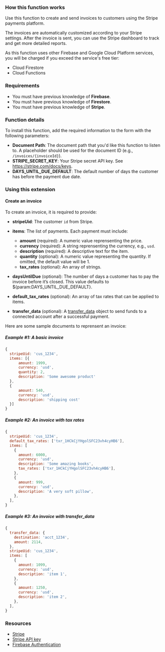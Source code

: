 ### How this function works

Use this function to create and send invoices to customers using the Stripe payments platform.

The invoices are automatically customized according to your Stripe settings. After the invoice is sent, you can use the Stripe dashboard to track and get more detailed reports.

As this function uses other Firebase and Google Cloud Platform services, you will be charged if you exceed the service's free tier:

- Cloud Firestore
- Cloud Functions

### Requirements

- You must have previous knowledge of **Firebase**.
- You must have previous knowledge of **Firestore**.
- You must have previous knowledge of **Stripe**.


### Function details

To install this function, add the required information to the form with the following parameters:

- **Document Path**: The document path that you'd like this function to listen to. A placeholder should be used for the document ID (e.g., `/invoices/{invoiceId}`).
- **STRIPE_SECRET_KEY**: Your Stripe secret API key. See https://stripe.com/docs/keys.
- **DAYS_UNTIL_DUE_DEFAULT**: The default number of days the customer has before the payment due date.

### Using this extension

#### Create an invoice

To create an invoice, it is required to provide:

- **stripeUid**: The customer `id` from Stripe.
- **items**: The list of payments. Each payment must include:

  - **amount** (required): A numeric value reprensenting the price.
  - **currency** (required): A string reprensenting the currency, e.g., `usd`.
  - **description** (required): A descriptive text for the item.
  - **quantity** (optional): A numeric value representing the quantity. If omitted, the default value will be 1.
  - **tax_rates** (optional): An array of strings.

- **daysUntilDue** (optional): The number of days a customer has to pay the invoice before it’s closed. This value defaults to ${param:DAYS_UNTIL_DUE_DEFAULT}.
- **default_tax_rates** (optional): An array of tax rates that can be applied to items.
- **transfer_data** (optional): A [transfer_data](https://stripe.com/docs/api/invoices/create#create_invoice-transfer_data) object to send funds to a connected account after a successful payment.

Here are some sample documents to reprensent an invoice:

##### Example #1: A basic invoice

```javascript
{
  stripeUid: 'cus_1234',
  items: [{
      amount: 1999,
      currency: 'usd',
      quantity: 2,
      description: 'Some awesome product'
  },
  {
      amount: 540,
      currency: 'usd',
      description: 'shipping cost'
  }]
}
```

##### Example #2: An invoice with tax rates

```javascript
{
  stripeUid: 'cus_1234',
  default_tax_rates: ['txr_1HCkCjYHgolSFC23vh4cyHB6'],
  items: [
    {
      amount: 6000,
      currency: 'usd',
      description: 'Some amazing books',
      tax_rates: ['txr_1HCkCjYHgolSFC23vh4cyHB6'],
    },
    {
      amount: 999,
      currency: 'usd',
      description: 'A very soft pillow',
    },
  ],
}
```

##### Example #3: An invoice with transfer_data

```javascript
{
  transfer_data: {
    destination: 'acct_1234',
    amount: 2114,
  },
  stripeUid: 'cus_1234',
  items: [
    {
      amount: 1099,
      currency: 'usd',
      description: 'item 1',
    },
    {
      amount: 1250,
      currency: 'usd',
      description: 'item 2',
    },
  ],
}
```

### Resources

- [Stripe](https://stripe.com/)
- [Stripe API key](https://dashboard.stripe.com/apikeys)
- [Firebase Authentication](https://firebase.google.com/docs/auth)
